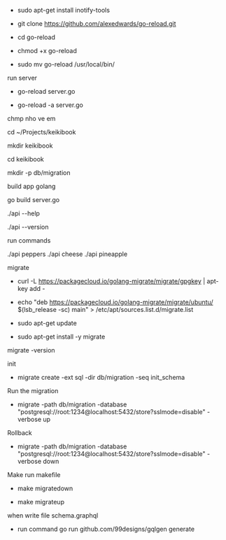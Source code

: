- sudo apt-get install inotify-tools

- git clone https://github.com/alexedwards/go-reload.git

- cd go-reload

- chmod +x go-reload

- sudo mv go-reload /usr/local/bin/

run server
- go-reload server.go

- go-reload -a server.go



chmp nho ve em

cd ~/Projects/keikibook

mkdir keikibook

cd keikibook

mkdir -p db/migration

build app golang

go build server.go

./api --help

./api --version

run commands

./api peppers
./api cheese
./api pineapple

migrate

- curl -L https://packagecloud.io/golang-migrate/migrate/gpgkey | apt-key add -

- echo "deb https://packagecloud.io/golang-migrate/migrate/ubuntu/ $(lsb_release -sc) main" > /etc/apt/sources.list.d/migrate.list

- sudo apt-get update
    
- sudo apt-get install -y migrate
    
migrate -version

init

- migrate create -ext sql -dir db/migration -seq init_schema

Run the migration

- migrate -path db/migration -database "postgresql://root:1234@localhost:5432/store?sslmode=disable" -verbose up

Rollback

- migrate -path db/migration -database "postgresql://root:1234@localhost:5432/store?sslmode=disable" -verbose down

Make run makefile

- make migratedown

- make migrateup

when write file schema.graphql 
- run command
  go run github.com/99designs/gqlgen generate


